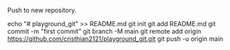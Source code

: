 Push to new repository.

echo "# playground_git" >> README.md
git init
git add README.md
git commit -m "first commit"
git branch -M main
git remote add origin https://github.com/cristhian2121/playground_git.git
git push -u origin main

